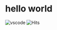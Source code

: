 # hello world

![vscode](https://dev.discordprofiles.me/badge/vscode/938588350942707783)
![Hits](https://hits-app.vercel.app/hits?url=https%3A%2F%2Fgithub.com%2Fnotmathis)
<!-- thanks to advaith (https://github.com/advaith1) for the vscode reference -->
